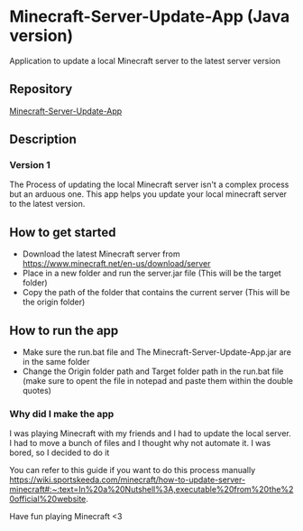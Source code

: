 # Minecraft-Server-Update-App (Java version)

Application to update a local Minecraft server to the latest server version

## Repository
[Minecraft-Server-Update-App](https://github.com/RatheeshRaghavendra/Minecraft-Server-Update-App)

## Description

### Version 1

The Process of updating the local Minecraft server isn't a complex process but an arduous one. This app helps you update your local minecraft server to the latest version.

## How to get started

- Download the latest Minecraft server from https://www.minecraft.net/en-us/download/server
- Place in a new folder and run the server.jar file (This will be the target folder)
- Copy the path of the folder that contains the current server (This will be the origin folder)

## How to run the app

- Make sure the run.bat file and The Minecraft-Server-Update-App.jar are in the same folder
- Change the Origin folder path and Target folder path in the run.bat file (make sure to opent the file in notepad and paste them within the double quotes)

### Why did I make the app

I was playing Minecraft with my friends and I had to update the local server. I had to move a bunch of files and I thought why not automate it. I was bored, so I decided to do it

You can refer to this guide if you want to do this process manually https://wiki.sportskeeda.com/minecraft/how-to-update-server-minecraft#:~:text=In%20a%20Nutshell%3A,executable%20from%20the%20official%20website.

Have fun playing Minecraft <3
